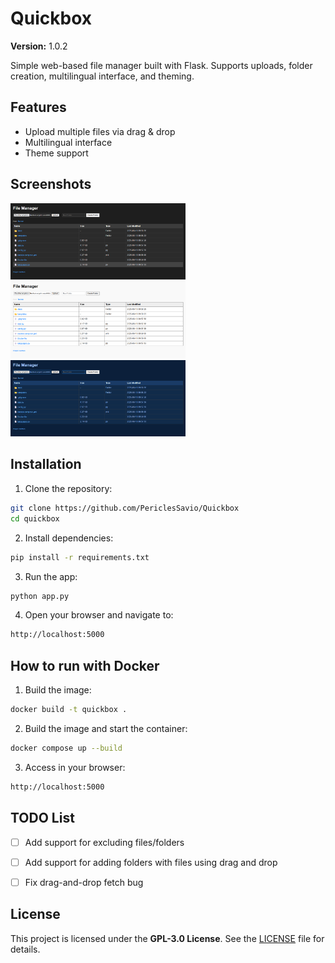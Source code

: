# Quickbox

**Version:** 1.0.2

Simple web-based file manager built with Flask. Supports uploads, folder creation, multilingual interface, and theming.


## Features
- Upload multiple files via drag & drop
- Multilingual interface
- Theme support


## Screenshots
[<img src="/screenshots/dark_mode.png" alt="Dark mode" width="280"/>](https://github.com/PericlesSavio/Quickbox/blob/main/screenshots/dark_mode.png)
[<img src="/screenshots/light_mode.png" alt="Light mode" width="280"/>](https://github.com/PericlesSavio/Quickbox/blob/main/screenshots/light_mode.png)
[<img src="/screenshots/blue_mode.png" alt="Blue mode" width="280"/>](https://github.com/PericlesSavio/Quickbox/blob/main/screenshots/blue_mode.png)


## Installation
1. Clone the repository:
```bash
git clone https://github.com/PericlesSavio/Quickbox
cd quickbox
```

2. Install dependencies:
```bash
pip install -r requirements.txt
```

3. Run the app:
```bash
python app.py
```

4. Open your browser and navigate to:
```bash
http://localhost:5000
```


## How to run with Docker
1. Build the image:
```bash
docker build -t quickbox .
```

2. Build the image and start the container:
```bash
docker compose up --build
```

3. Access in your browser:
```bash
http://localhost:5000
```


## TODO List
- [ ] Add support for excluding files/folders
- [ ] Add support for adding folders with files using drag and drop
- [ ] Fix drag-and-drop fetch bug


## License
This project is licensed under the **GPL-3.0 License**. See the [LICENSE](https://github.com/PericlesSavio/Quickbox?tab=GPL-3.0-1-ov-file) file for details.